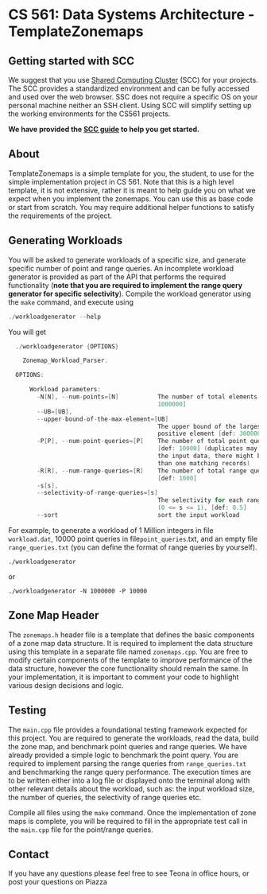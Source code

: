 # CS 561: Data Systems Architecture - TemplateZonemaps

## Getting started with SCC

We suggest that you use [Shared Computing Cluster](https://www.bu.edu/tech/support/research/system-usage/connect-scc/scc-ondemand/) (SCC) for your projects. The SCC provides a standardized environment
and can be fully accessed and used over the web browser. SSC does not require a specific OS on
your personal machine neither an SSH client. Using SCC will simplify setting up the working environments for the CS561 projects.

**We have provided the [SCC guide](SCC.md) to help you get started.**

## About

TemplateZonemaps is a simple template for you, the student, to use for the simple implementation project
in CS 561. Note that this is a high level template, it is not extensive, rather it is meant to help
guide you on what we expect when you implement the zonemaps. You can use this as base code or start from
scratch. You may require additional helper functions to satisfy the requirements of the project.

## Generating Workloads
You will be asked to generate workloads of a specific size, and generate specific number of point and
range queries. An incomplete workload generator is provided as part of the API that performs the
required functionality (**note that you are required to implement the range query generator for specific
selectivity**).  Compile the workload generator using the `make` command, and execute using

```c
./workloadgenerator --help
```

You will get

```c
  ./workloadgenerator {OPTIONS}

    Zonemap_Workload_Parser.

  OPTIONS:

      Workload parameters:
        -N[N], --num-points=[N]           The number of total elements [def:
                                          1000000]
        --UB=[UB],
        --upper-bound-of-the-max-element=[UB]
                                          The upper bound of the largest
                                          positive element [def: 3000000]
        -P[P], --num-point-queries=[P]    The number of total point queries
                                          [def: 10000] (duplicates may exist in
                                          the input data, there might be more
                                          than one matching records)
        -R[R], --num-range-queries=[R]    The number of total range queries
                                          [def: 1000]
        -s[s],
        --selectivity-of-range-queries=[s]
                                          The selectivity for each range queries
                                          (0 <= s <= 1), [def: 0.5]
        --sort                            sort the input workload
```

For example, to generate a workload of 1 Million integers in file `workload.dat`, 10000 point queries in
file`point_queries`.txt, and an empty file `range_queries.txt` (you can define the format of range
queries by yourself).

```
./workloadgenerator
```

or 

```
./workloadgenerator -N 1000000 -P 10000
```

## Zone Map Header
The `zonemaps.h` header file is a template that defines the basic components of a zone map data structure.
It is required to implement the data structure using this template in a separate file named
`zonemaps.cpp`. You are free to modify certain components of the template to improve performance of the
data structure, however the core functionality should remain the same. In your implementation, it is
important to comment your code to highlight various design decisions and logic. 

## Testing 
The `main.cpp` file provides a foundational testing framework expected for this project. You are required
to generate the workloads, read the data, build the zone map, and benchmark point queries and range
queries. We have already provided a simple logic to benchmark the point query. You are required to
implement parsing the range queries from `range_queries.txt` and benchmarking the range query
performance. The execution times are to be written either into a log file or displayed onto the terminal
along with other relevant details about the workload, such as: the input workload size, the number of
queries, the selectivity of range queries etc. 

Compile all files using the `make` command.
Once the implementation of zone maps is complete, you will be required to fill in the appropriate test
call in the `main.cpp` file for the point/range queries. 

## Contact

If you have any questions please feel free to see Teona in office hours, or post your questions on Piazza
